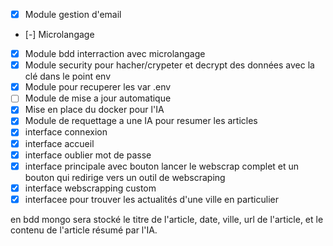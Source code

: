 - [x] Module gestion d'email
- [-] Microlangage
- [x] Module bdd interraction avec microlangage
- [x] Module security pour hacher/crypeter et decrypt des données avec la clé dans le point env
- [x] Module pour recuperer les var .env
- [ ] Module de mise a jour automatique
- [x] Mise en place du docker pour l'IA
- [x] Module de requettage a une IA pour resumer les articles
- [x] interface connexion
- [x] interface accueil
- [x] interface oublier mot de passe
- [x] interface principale avec bouton lancer le webscrap complet et un bouton qui redirige vers un outil de webscraping
- [x] interface webscrapping custom
- [x] interfacee pour trouver les actualités d'une ville en particulier

en bdd mongo sera stocké le titre de l'article, date, ville, url de l'article, et le contenu de l'article résumé par l'IA.


